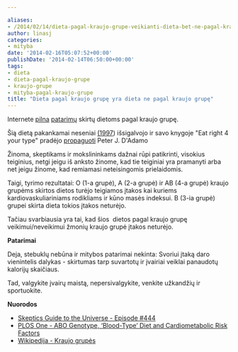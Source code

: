 ```yaml
---

aliases:
- /2014/02/14/dieta-pagal-kraujo-grupe-veikianti-dieta-bet-ne-pagal-kraujo-grupe/
author: linasj
categories:
- mityba
date: '2014-02-16T05:07:52+00:00'
publishDate: '2014-02-14T06:50:00+00:00'
tags:
- dieta
- dieta-pagal-kraujo-grupe
- kraujo-grupe
- mityba-pagal-kraujo-grupe
title: "Dieta pagal kraujo grupę yra dieta ne pagal kraujo grupę"
---
```


Internete [pilna](https://www.google.lt/search?q=dieta+pagal+kraujo+grup%C4%99&oq=dieta+pagal+kraujo+grup%C4%99) [patarimų](http://www.delfi.lt/gyvenimas/grozis_ir_sveikata/dieta-pagal-kraujo-grupe-kalba-argumentai.d?id=42902041) skirtų dietoms pagal kraujo grupę.

Šią dietą pakankamai neseniai [(1997](tel:1997)) išsigalvojo ir savo knygoje "Eat right 4 your type" pradėjo [propaguoti](https://en.wikipedia.org/wiki/Blood_type_diet) Peter J. D'Adamo

Žinoma, skeptikams ir mokslininkams dažnai rūpi patikrinti, visokius teiginius, netgi jeigu iš anksto žinome, kad tie teiginiai yra pramanyti arba net jeigu žinome, kad remiamasi neteisingomis prielaidomis.

Taigi, tyrimo rezultatai: O (1-a grupė), A (2-a grupė) ir AB (4-a grupė) kraujo grupėms skirtos dietos turėjo teigiamos įtakos kai kuriems kardiovaskuliariniams rodikliams ir kūno masės indeksui. B (3-ia grupė) grupei skirta dieta tokios įtakos neturėjo.

Tačiau svarbiausia yra tai, kad šios  dietos pagal kraujo grupę veikimui/neveikimui žmonių kraujo grupė įtakos neturėjo.

**Patarimai**

Deja, stebuklų nebūna ir mitybos patarimai nekinta:
Svoriui įtaką daro vienintelis dalykas - skirtumas tarp suvartotų ir įvairiai veiklai panaudotų kalorijų skaičiaus.

Tad, valgykite įvairų maistą, nepersivalgykite, venkite užkandžių ir sportuokite.

**Nuorodos**

* [Skeptics Guide to the Universe - Episode #444](http://www.theskepticsguide.org/podcast/sgu/444)
* [PLOS One - ABO Genotype, ‘Blood-Type’ Diet and Cardiometabolic Risk Factors](http://www.plosone.org/article/info%3Adoi%2F10.1371%2Fjournal.pone.0084749)
* [Wikipedija - Kraujo grupės](https://lt.wikipedia.org/wiki/Kraujo_grup%C4%97)
